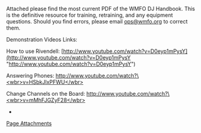 Attached please find the most current PDF of the WMFO DJ Handbook. This is the definitive resource for training, retraining, and any equipment questions. Should you find errors, please email [ops@wmfo.org](mailto:ops@wmfo.org "mailto:ops@wmfo.org") to correct them.

Demonstration Videos Links:

How to use Rivendell: [http://www.youtube.com/watch?v=D0eyp1mPysY](http://www.youtube.com/watch?v=D0eyp1mPysY "http://www.youtube.com/watch?v=D0eyp1mPysY")

Answering Phones: [http://www.youtube.com/watch?\<wbr\>v=HSbkJlxPFWU\</wbr\>](http://www.youtube.com/watch?v=HSbkJlxPFWU "http://www.youtube.com/watch?v=HSbkJlxPFWU")

Change Channels on the Board: [http://www.youtube.com/watch?\<wbr\>v=mMhFJGZyF28\</wbr\>](http://www.youtube.com/watch?v=mMhFJGZyF28 "http://www.youtube.com/watch?v=mMhFJGZyF28")

*
[Page Attachments](https://wiki-files.wmfo.org/Staff_Info/DJ_Handbook)
